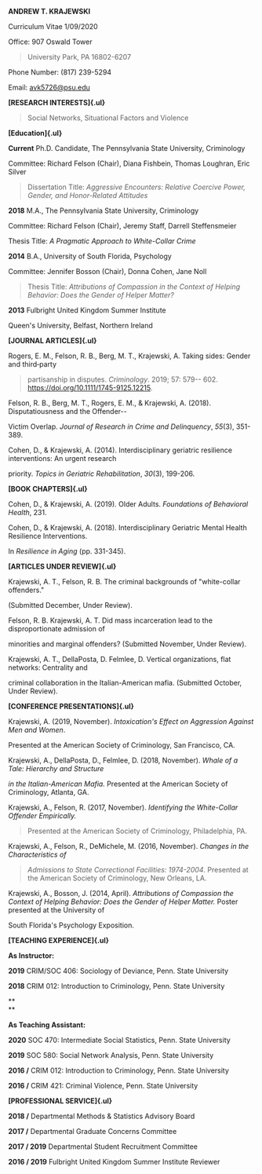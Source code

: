 **ANDREW T. KRAJEWSKI**

Curriculum Vitae 1/09/2020

Office: 907 Oswald Tower

> University Park, PA 16802-6207

Phone Number: (817) 239-5294

Email: <avk5726@psu.edu>

**[RESEARCH INTERESTS]{.ul}**

> Social Networks, Situational Factors and Violence

**[Education]{.ul}**

**Current** Ph.D. Candidate, The Pennsylvania State University,
Criminology

Committee: Richard Felson (Chair), Diana Fishbein, Thomas Loughran, Eric
Silver

> Dissertation Title: *Aggressive Encounters: Relative Coercive Power,
> Gender, and Honor-Related Attitudes*

**2018** M.A., The Pennsylvania State University, Criminology

Committee: Richard Felson (Chair), Jeremy Staff, Darrell Steffensmeier

Thesis Title: *A Pragmatic Approach to White-Collar Crime*

**2014** B.A., University of South Florida, Psychology

Committee: Jennifer Bosson (Chair), Donna Cohen, Jane Noll

> Thesis Title: *Attributions of Compassion in the Context of Helping
> Behavior: Does the Gender of Helper Matter?*

**2013** Fulbright United Kingdom Summer Institute

Queen's University, Belfast, Northern Ireland

**[JOURNAL ARTICLES]{.ul}**

Rogers, E. M., Felson, R. B., Berg, M. T., Krajewski, A. Taking sides:
Gender and third‐party

> partisanship in disputes. *Criminology*. 2019; 57: 579-- 602.
> <https://doi.org/10.1111/1745-9125.12215>.

Felson, R. B., Berg, M. T., Rogers, E. M., & Krajewski, A. (2018).
Disputatiousness and the Offender--

Victim Overlap. *Journal of Research in Crime and Delinquency*, *55*(3),
351-389.

Cohen, D., & Krajewski, A. (2014). Interdisciplinary geriatric
resilience interventions: An urgent research

priority. *Topics in Geriatric Rehabilitation*, *30*(3), 199-206.

**[BOOK CHAPTERS]{.ul}**

Cohen, D., & Krajewski, A. (2019). Older Adults. *Foundations of
Behavioral Health*, 231.

Cohen, D., & Krajewski, A. (2018). Interdisciplinary Geriatric Mental
Health Resilience Interventions.

In *Resilience in Aging* (pp. 331-345).

**[ARTICLES UNDER REVIEW]{.ul}**

Krajewski, A. T., Felson, R. B. The criminal backgrounds of
\"white-collar offenders."

(Submitted December, Under Review).

Felson, R. B. Krajewski, A. T. Did mass incarceration lead to the
disproportionate admission of

minorities and marginal offenders? (Submitted November, Under Review).

Krajewski, A. T., DellaPosta, D. Felmlee, D. Vertical organizations,
flat networks: Centrality and

criminal collaboration in the Italian-American mafia. (Submitted
October, Under Review).

**[CONFERENCE PRESENTATIONS]{.ul}**

Krajewski, A. (2019, November). *Intoxication's Effect on Aggression
Against Men and Women*.

Presented at the American Society of Criminology, San Francisco, CA.

Krajewski, A., DellaPosta, D., Felmlee, D. (2018, November). *Whale of a
Tale: Hierarchy and Structure*

*in the Italian-American Mafia.* Presented at the American Society of
Criminology, Atlanta, GA.

Krajewski, A., Felson, R. (2017, November). *Identifying the
White-Collar Offender Empirically.*

> Presented at the American Society of Criminology, Philadelphia, PA.

Krajewski, A., Felson, R., DeMichele, M. (2016, November). *Changes in
the Characteristics of*

> *Admissions to State Correctional Facilities: 1974-2004*. Presented at
> the American Society of Criminology, New Orleans, LA.

Krajewski, A., Bosson, J. (2014, April). *Attributions of Compassion the
Context of Helping Behavior: Does the Gender of Helper Matter.* Poster
presented at the University of

South Florida\'s Psychology Exposition.

**[TEACHING EXPERIENCE]{.ul}**

**As Instructor:**

**2019** CRIM/SOC 406: Sociology of Deviance, Penn. State University

**2018** CRIM 012: Introduction to Criminology, Penn. State University

**\
**

**As Teaching Assistant:**

**2020** SOC 470: Intermediate Social Statistics, Penn. State University

**2019** SOC 580: Social Network Analysis, Penn. State University

**2016 /** CRIM 012: Introduction to Criminology, Penn. State University

**2016 /** CRIM 421: Criminal Violence, Penn. State University

**[PROFESSIONAL SERVICE]{.ul}**

**2018 /** Departmental Methods & Statistics Advisory Board

**2017 /** Departmental Graduate Concerns Committee

**2017 / 2019** Departmental Student Recruitment Committee

**2016 / 2019** Fulbright United Kingdom Summer Institute Reviewer
